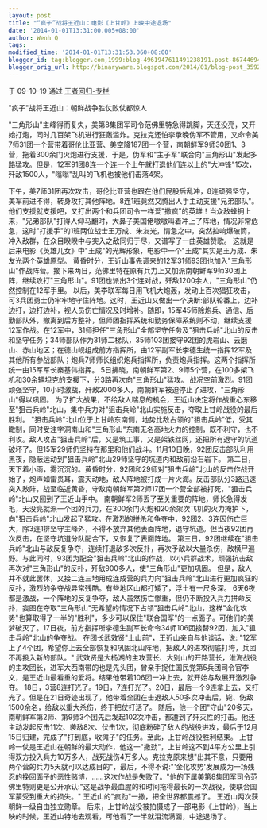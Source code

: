 ```yaml
---
layout: post
title: "“疯子”战将王近山：电影《上甘岭》上映中途退场"
date: '2014-01-01T13:31:00.005+08:00'
author: Wenh Q
tags:
modified_time: '2014-01-01T13:31:53.060+08:00'
blogger_id: tag:blogger.com,1999:blog-4961947611491238191.post-8674469495901627763
blogger_orig_url: http://binaryware.blogspot.com/2014/01/blog-post_3592.html
---
```

于 09-10-19 通过 [王者回归-专栏](http://blog.china.com/u/060604/863/)

"疯子"战将王近山：朝鲜战争胜仗败仗都惊人

"三角形山"主峰得而复失，美第8集团军司令范佛里特急得跳脚，天还没亮，又开始打炮，同时几百架飞机进行狂轰滥炸。克拉克还怕李承晚伪军不管用，又命令美7师31团一个营带着哥伦比亚营、美空降187团一个营，南朝鲜军9师30团1、3营，拖着300余门火炮进行支援，于是，伪军和"主子军"联合向"三角形山"发起多路猛攻。但是，12军91团8连一个连一个上午就打退他们连以上的"大冲锋"15次，歼敌1500人，"嗡嗡"乱叫的飞机也被他们击落4架。

下午，美7师31团再次攻击，哥伦比亚营也跟在他们屁股后乱冲，8连顽强坚守，美军前进不得，转身攻打其他阵地。8连1班竟然又腾出人手主动支援"兄弟部队"。他们支援就支援吧，又打出两个和兵团司令一样爱"撒疯"的英雄！当众敌蜂拥上来，"兄弟部队"打得人仰马翻时，大鼻子美国佬嗷嗷叫着冲上了阵地，情况非常危急，这时"打援手"的1班两位战士王万成、朱友光，情急之中，突然拉响爆破筒，冲入敌群，在众目睽睽中与突入之敌同归于尽，又谱写了一曲英雄赞歌。
这就是后来电影《英雄儿女》中"王成"的光辉形象，电影中一个"王成"其实是王万成、朱友光两个英雄原型。
黄昏时分，王近山事先调来的12军31师93团也加入"三角形山"作战阵营。接下来两日，范佛里特在原有兵力上又加派南朝鲜军9师30团上阵，继续攻打"三角形山"。91团也派出3个连对战，歼敌1200余人，"三角形山"仍然控制在12军手里。
以后，美李联军每日用飞机大炮轰，发动上百次猖狂攻击，可3兵团勇士仍牢牢地守住阵地。这时，王近山又做出一个决断:部队轮番上，边补边打，边打边补，视人员伤亡情况及时增补。随即，15军45师除炮兵、通信、后勤部队外，撤离到后方整补，但师团指挥系统和勤务保障系统则不动，继续支援12军作战。在12军中，31师担任"三角形山"全部坚守任务及"狙击兵岭"北山的反击和坚守任务；34师部队作为31师二梯队，35师103团接守92团的虎岩山、云磨山、赤山地区；在德山岘组成前方指挥所，由12军副军长李德生统一指挥12军及其他所有参战部队；炮兵7师师长组织炮兵指挥所，负责炮兵指挥。这两个指挥所统一由15军军长秦基伟指挥。
5日拂晓，南朝鲜军第2、9师5个营，在100多架飞机和30余辆坦克的支援下，分3路再次向"三角形山"猛攻。
战况空前激烈。91团顽强坚守，10小时激战，歼敌2000多人，南朝鲜军被迫停止了进攻，"三角形山"得以巩固。
为了扩大战果，不给敌人喘息的机会，王近山决定将作战重心东移至"狙击兵岭"北山，集中兵力对"狙击兵岭"北山实施反击，夺取上甘岭战役的最后胜利。
"狙击兵岭"北山位于上甘岭东南侧，地势比敌占领的"狙击兵岭"低，受其瞰制，同时受注字洞南山和"三角形山"东南无名高地火力的控制，既不利守，也不利攻。敌人攻占"狙击兵岭"后，又是筑工事，又是架铁丝网，还把所有退守的坑道破坏了。但15军29师仍坚持在那里和他们战斗。11月10日晚，92团反击部队利用黑夜，隐蔽运动到"狙击兵岭"北山29师坚守的坑道内和敌前沿石岩下。
第二日，天下着小雨，雾沉沉的。黄昏时分，92团和29师对"狙击兵岭"北山的反击作战开始了，炮声如雷贯耳，震天动地，敌人阵地被打成一片火海。反击部队分3路迅速突入敌阵，战至临近黄昏，守敌南朝鲜军第2师17团一个营全部被打死，"狙击兵岭"北山又回到了王近山手中。
南朝鲜军2师丢了至关重要的阵地，师长急得发毛，天没亮就派一个团的兵力，在300余门火炮和20余架次飞机的火力掩护下，向"狙击兵岭"北山发起了猛攻。在激烈的拼杀和争夺中，92团2、3连因伤亡巨大，除3连1排坚守主峰外，不得不放弃其他表面阵地，退守坑道。但当夜92团再次反击，在坚守坑道分队配合下，又恢复了表面阵地。
第三日，92团继续在"狙击兵岭"北山与敌反复争夺，连续打退敌多次反扑，再次予敌以大量杀伤，敌横尸遍野。与此同时，93团为配合"狙击兵岭"北山的作战，以小兵群战术，顽强抗击敌再次对"三角形山"的反扑，歼敌900多人，使"三角形山"更加巩固。
但是，敌人并不就此罢休，又接二连三地用成连成营的兵力向"狙击兵岭"北山进行更加疯狂的反扑，激烈的争夺战异常残酷。有些地区山都打矮了，浮土有一尺多深。
6天6夜都是激战，一个阵地的反复争夺，敌人虽然伤亡惨重，但仍不断投入兵力拼命反扑，妄图在夺取"三角形山"无希望的情况下占领"狙击兵岭"北山，这样"金化攻势"也算取得了一半的"胜利"，多少可以保住"联合国军"的一点面子。可他们的美梦破灭了。17日夜，前方指挥所李德生副军长命令34师106团接替92团，加入"狙击兵岭"北山的争夺战。
在团长武效贤"上山前"，王近山亲自与他谈话，说:
"12军上了4个团，希望你上去全部恢复和巩固北山阵地，把敌人的进攻彻底打垮，兵团不再投入新的部队。"
武效贤是大杨湖的主攻营长、大别山的开路营长，淮海战役的主攻团长，进军大西南带的也是先头团，曾亲手捉住国民党第5兵团司令官李文，是王近山最看重的爱将。结果他带着106团一冲上去，就开始与敌展开激烈争夺。
18日，3营8连打光了。19日，7连打光了。20日，最后一个9连拿上去，又打光了。但是在21日奇迹出现了，他带着全团在击退敌人50多次冲击后，毙、伤敌1500余名，给敌以重大杀伤，终于把仗打活了。
随后，他一个团"守山"20多天，南朝鲜军第2师、第9师3个团先后发起102次冲击，都遭到了歼灭性的打击。他还主动发起反击11次、袭敌8次、伏击1次，彻底粉碎了敌人的战役进攻，最后于12月15日归建，完成了"打到底，收摊子"的任务。至此，上甘岭战役胜利结束。
上甘岭一仗是王近山在朝鲜的最大动作，他这一"撒劲"，上甘岭这不到4平方公里上引得双方投入兵力10万多人，战死战伤4万多人。克拉克原来想"出其不意，只要用两个营的兵力5天就可以达成目的"，最后，不得不说:"'金化攻势'发展成为一场残忍的挽回面子的恶性赌博，……这次作战是失败了。"他的下属美第8集团军司令范佛里特则更是公开承认:"这是战争最血腥的和时间拖得最长的一次战役，使联合国军蒙受到重大的损失。"
王近山的"疯劲"一撒，把全世界都震撼了。
王近山两次获朝鲜一级自由独立勋章。
后来，上甘岭战役被拍摄成了一部电影《上甘岭》，当上映的时候，王近山特地去观看，可他看了一半就泪流满面，中途退场了。
